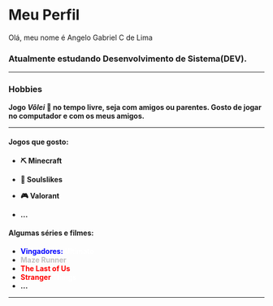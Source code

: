 # Meu Perfil 

Olá, meu nome é Angelo Gabriel C de Lima

### Atualmente estudando Desenvolvimento de Sistema(DEV).

---

### Hobbies
**Jogo ***Vôlei*** 🏐 no tempo livre, seja com amigos ou parentes. Gosto de jogar no computador e com os meus amigos.**

---

#### Jogos que gosto:
- **⛏ Minecraft**
* **👻 Soulslikes**
+ **🎮 Valorant**
- **...**

#### Algumas séries e filmes:
- **<span style="color: blue"> Vingadores: </span> <span style="color: white"> Ultimato </span>**
- **<span style="color: silver"> Maze Runner </span>**
- **<span style="color: Red"> The Last of Us </span>**
- **<span style="color: red"> Stranger </span> <span style="color: white"> Things </span>**
- **...**

---
